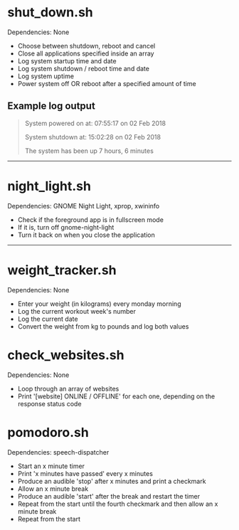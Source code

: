 <h1>shut_down.sh</h1>
<p>Dependencies: None</p>

<ul>
  <li>Choose between shutdown, reboot and cancel</li>
  <li>Close all applications specified inside an array</li>
  <li>Log system startup time and date</li>
  <li>Log system shutdown / reboot time and date</li>
  <li>Log system uptime</li>
  <li>Power system off OR reboot after a specified amount of time</li>
</ul>

<h2>Example log output</h2>
<blockquote>
<p>System powered on at: 07:55:17 on 02 Feb 2018</p>
<p>System shutdown at: 15:02:28 on 02 Feb 2018</p>
<p>The system has been up 7 hours, 6 minutes</p>
</blockquote>

<hr>

<h1>night_light.sh</h1>
<p>Dependencies: GNOME Night Light, xprop, xwininfo</p>

<ul>
  <li>Check if the foreground app is in fullscreen mode</li>
  <li>If it is, turn off gnome-night-light</li>
  <li>Turn it back on when you close the application</li>
</ul>

<hr>

<h1>weight_tracker.sh</h1>
<p>Dependencies: None</p>

<ul>
  <li>Enter your weight (in kilograms) every monday morning</li>
  <li>Log the current workout week's number</li>
  <li>Log the current date</li>
  <li>Convert the weight from kg to pounds and log both values</li>
</ul>

<h1>check_websites.sh</h1>
<p>Dependencies: None</p>

<ul>
  <li>Loop through an array of websites</li>
  <li>Print '[website] ONLINE / OFFLINE' for each one, depending on the response status code</li>
</ul>

<h1>pomodoro.sh</h1>
<p>Dependencies: speech-dispatcher</p>

<ul>
  <li>Start an x minute timer</li>
  <li>Print 'x minutes have passed' every x minutes</li>
  <li>Produce an audible 'stop' after x minutes and print a checkmark</li>
  <li>Allow an x minute break</li>
  <li>Produce an audible 'start' after the break and restart the timer</li>
  <li>Repeat from the start until the fourth checkmark and then allow an x minute break</li>
  <li>Repeat from the start</li>
</ul>

